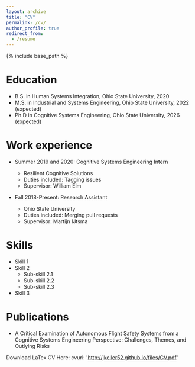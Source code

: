```yaml
---
layout: archive
title: "CV"
permalink: /cv/
author_profile: true
redirect_from:
  - /resume
---
```


{% include base_path %}


Education
======
* B.S. in Human Systems Integration, Ohio State University, 2020
* M.S. in Industrial and Systems Engineering, Ohio State University, 2022 (expected)
* Ph.D in Cognitive Systems Engineering, Ohio State University, 2026 (expected)

Work experience
======
* Summer 2019 and 2020: Cognitive Systems Engineering Intern
  * Resilient Cognitive Solutions
  * Duties included: Tagging issues
  * Supervisor: William Elm

* Fall 2018-Present: Research Assistant
  * Ohio State University
  * Duties included: Merging pull requests
  * Supervisor: Martijn IJtsma
  
Skills
======
* Skill 1
* Skill 2
  * Sub-skill 2.1
  * Sub-skill 2.2
  * Sub-skill 2.3
* Skill 3

Publications
======
* A Critical Examination of Autonomous Flight Safety Systems from a Cognitive Systems Engineering Perspective: Challenges, Themes, and Outlying Risks


Download LaTex CV Here: 
cvurl: 'http://jkeller52.github.io/files/CV.pdf'
